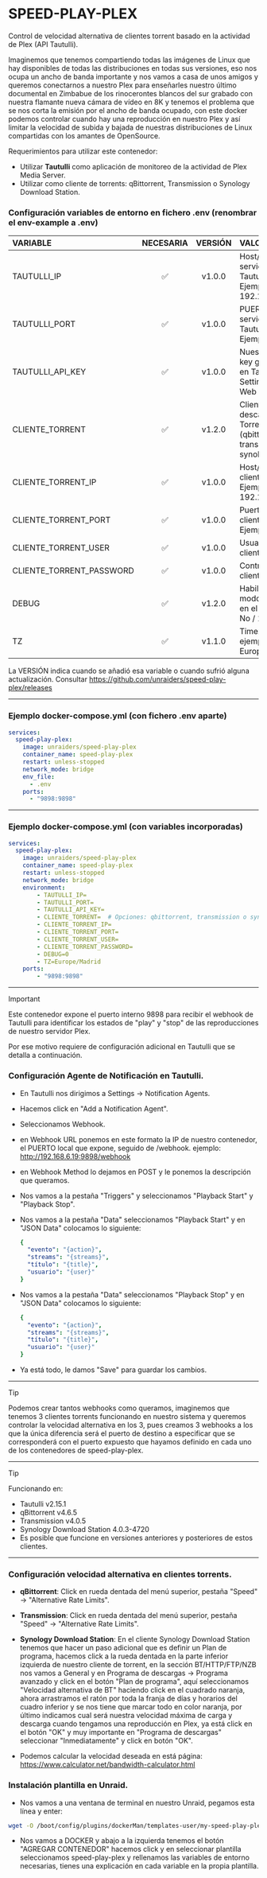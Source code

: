 # SPEED-PLAY-PLEX

Control de velocidad alternativa de clientes torrent basado en la actividad de Plex (API Tautulli).

Imaginemos que tenemos compartiendo todas las imágenes de Linux que hay disponibles de todas las distribuciones en todas sus versiones, eso nos ocupa un ancho de banda importante y nos vamos a casa de unos amigos y queremos conectarnos a nuestro Plex para enseñarles nuestro último documental en Zimbabue de los rinocerontes blancos del sur grabado con nuestra flamante nueva cámara de vídeo en 8K y tenemos el problema que se nos corta la emisión por el ancho de banda ocupado, con este docker podemos controlar cuando hay una reproducción en nuestro Plex y así limitar la velocidad de subida y bajada de nuestras distribuciones de Linux compartidas con los amantes de OpenSource.   

Requerimientos para utilizar este contenedor:

- Utilizar **Tautulli** como aplicación de monitoreo de la actividad de Plex Media Server.
- Utilizar como cliente de torrents: qBittorrent, Transmission o Synology Download Station.

### Configuración variables de entorno en fichero .env (renombrar el env-example a .env)

| VARIABLE                 | NECESARIA | VERSIÓN | VALOR |
|:------------------------ |:---------:| :------:| :-------------|
| TAUTULLI_IP              |     ✅    | v1.0.0  | Host/IP del servicio de Tautulli. Ejemplo: 192.168.2.20                   |
| TAUTULLI_PORT            |     ✅    | v1.0.0  | PUERTO del servicio de Tautulli. Ejemplo: 8182                            |
| TAUTULLI_API_KEY         |     ✅    | v1.0.0  | Nuestra API key generada en Tautulli en Settings -> Web Interface.        |
| CLIENTE_TORRENT          |     ✅    | v1.2.0  | Cliente de descarga de Torrents. (qbittorrent, transmission o synology_ds)|
| CLIENTE_TORRENT_IP       |     ✅    | v1.0.0  | Host/IP del cliente Torrent. Ejemplo: 192.168.2.20                        |
| CLIENTE_TORRENT_PORT     |     ✅    | v1.0.0  | Puerto del cliente Torrent. Ejemplo: 8090                                 |
| CLIENTE_TORRENT_USER     |     ✅    | v1.0.0  | Usuario del cliente Torrent.                                              |
| CLIENTE_TORRENT_PASSWORD |     ✅    | v1.0.0  | Contraseña del cliente Torrent.                                           |
| DEBUG                    |     ✅    | v1.2.0  | Habilita el modo Debug en el log. (0 = No / 1 = Si)                       |
| TZ                       |     ✅    | v1.1.0  | Timezone (Por ejemplo: Europe/Madrid)                                     |

La VERSIÓN indica cuando se añadió esa variable o cuando sufrió alguna actualización. Consultar https://github.com/unraiders/speed-play-plex/releases

---

### Ejemplo docker-compose.yml (con fichero .env aparte)
```yaml
services:
  speed-play-plex:
    image: unraiders/speed-play-plex
    container_name: speed-play-plex
    restart: unless-stopped
    network_mode: bridge
    env_file:
      - .env
    ports:
      - "9898:9898"
```

---

### Ejemplo docker-compose.yml (con variables incorporadas)
```yaml
services:
  speed-play-plex:
    image: unraiders/speed-play-plex
    container_name: speed-play-plex
    restart: unless-stopped
    network_mode: bridge
    environment:
        - TAUTULLI_IP=
        - TAUTULLI_PORT=
        - TAUTULLI_API_KEY=
        - CLIENTE_TORRENT=  # Opciones: qbittorrent, transmission o synology_ds
        - CLIENTE_TORRENT_IP=
        - CLIENTE_TORRENT_PORT=
        - CLIENTE_TORRENT_USER=
        - CLIENTE_TORRENT_PASSWORD=
        - DEBUG=0
        - TZ=Europe/Madrid
    ports:
        - "9898:9898"       
```

---

  > [!IMPORTANT]
  > Este contenedor expone el puerto interno 9898 para recibir el webhook de Tautulli para identificar los estados de "play" y "stop" de las reproducciones de nuestro servidor Plex. 
  > 
  > Por ese motivo requiere de configuración adicional en Tautulli que se detalla a continuación.
  > 


### Configuración Agente de Notificación en Tautulli.

- En Tautulli nos dirigimos a Settings -> Notification Agents.
- Hacemos click en "Add a Notification Agent".
- Seleccionamos Webhook.
- en Webhook URL ponemos en este formato la IP de nuestro contenedor, el PUERTO local que expone, seguido de /webhook.  ejemplo: http://192.168.6.19:9898/webhook
- en Webhook Method lo dejamos en POST y le ponemos la descripción que queramos.
- Nos vamos a la pestaña "Triggers" y seleccionamos "Playback Start" y "Playback Stop".
- Nos vamos a la pestaña "Data" seleccionamos "Playback Start" y en "JSON Data" colocamos lo siguiente:

  ```yaml
  {
    "evento": "{action}",
    "streams": "{streams}",
    "título": "{title}",
    "usuario": "{user}"
  }
  ```
- Nos vamos a la pestaña "Data" seleccionamos "Playback Stop" y en "JSON Data" colocamos lo siguiente:

  ```yaml
  {
    "evento": "{action}",
    "streams": "{streams}",
    "título": "{title}",
    "usuario": "{user}"
  }
  ```
- Ya está todo, le damos "Save" para guardar los cambios.

---

  > [!TIP]
  > Podemos crear tantos webhooks como queramos, imaginemos que tenemos 3 clientes torrents funcionando en nuestro sistema y
  > queremos controlar la velocidad alternativa en los 3, pues creamos 3 webhooks a los que la única diferencia será el puerto
  > de destino a especificar que se corresponderá con el puerto expuesto que hayamos definido en cada uno de los contenedores de 
  > speed-play-plex.

---

  > [!TIP]
  > Funcionando en:
  >  - Tautulli v2.15.1
  >  - qBittorrent v4.6.5
  >  - Transmission v4.0.5
  >  - Synology Download Station 4.0.3-4720
  >  - Es posible que funcione en versiones anteriores y posteriores de estos clientes.

---

### Configuración velocidad alternativa en clientes torrents.

- **qBittorrent**: Click en rueda dentada del menú superior, pestaña "Speed" -> "Alternative Rate Limits".
- **Transmission**: Click en rueda dentada del menú superior, pestaña "Speed" -> "Alternative Rate Limits".
- **Synology Download Station**: En el cliente Synology Download Station tenemos que hacer un paso adicional que es definir un Plan de programa, hacemos click a la rueda dentada en la parte inferior izquierda de nuestro cliente de torrent, en la sección BT/HTTP/FTP/NZB nos vamos a General y en Programa de descargas -> Programa avanzado y click en el botón "Plan de programa", aquí seleccionamos "Velocidad alternativa de BT" haciendo click en el cuadrado naranja, ahora arrastramos el ratón por toda la franja de días y horarios del cuadro inferior y se nos tiene que marcar todo en color naranja, por último indicamos cual será nuestra velocidad máxima de carga y descarga cuando tengamos una reproducción en Plex, ya está click en el botón "OK" y muy importante en "Programa de descargas" seleccionar "Inmediatamente" y click en botón "OK".  

- Podemos calcular la velocidad deseada en está página: https://www.calculator.net/bandwidth-calculator.html

### Instalación plantilla en Unraid.

- Nos vamos a una ventana de terminal en nuestro Unraid, pegamos esta línea y enter:
```sh
wget -O /boot/config/plugins/dockerMan/templates-user/my-speed-play-plex.xml https://raw.githubusercontent.com/unraiders/speed-play-plex/refs/heads/main/my-speed-play-plex.xml
```
- Nos vamos a DOCKER y abajo a la izquierda tenemos el botón "AGREGAR CONTENEDOR" hacemos click y en seleccionar plantilla seleccionamos speed-play-plex y rellenamos las variables de entorno necesarias, tienes una explicación en cada variable en la propia plantilla.
